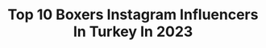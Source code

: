 ---
title: Top 10 Boxers Instagram Influencers In Turkey In 2023
description: >-
  Find top boxers Instagram influencers in Turkey in 2023. Most popular hashtags: #boxer #follow #mastiff #bulldog.
platform: Instagram
hits: 14
text_top: Discover the top-rated Instagram influencers on inBeat.
text_bottom: Our platform aggregates 14 Instagram influencers like this in Turkey for you to contact.
profiles:
  - username: "denizkozig01"
    fullname: >-
      Deniz Közig️️️️️️️
    bio: >-
      Deniz “ADANALI” Közig ▪️Athlete 🇹🇷 / 🇳🇱 ▪️Professional Boxer 6-0-0 (6 KO’s) ▪️#AdanaDemirSpor 🔵⚫️ ▪️ Manager @ilkerfurat
    location: "Turkey"
    followers: 75736
    engagement: 249
    commentsToLikes: 0.019957
    id: ckaoxukdoethi0i78t6hhw5kg
    verified: false
    hashtags: "#adanaboks, #adanali, #hay, #adanaprofboks"
  - username: "emrecukur"
    fullname: >-
      Emre Cukur
    bio: >-
      ➸ Professional Boxer ➸ Personal Trainer ➸ munich📍 ➸ istanbul📍 ➸ emre.cukur@lionssportpromotion.de
    location: "Turkey"
    followers: 38232
    engagement: 383
    commentsToLikes: 0.012692
    id: ck6txg3cyxmz80j711s09pnuw
    verified: true
    hashtags: "#repost, #art, #family, #photo"
  - username: "nikostzotzos"
    fullname: >-
      Nikos Tzotzos 🇬🇷
    bio: >-
      • Professional Kick Boxer , 15-1 (9 KO's) • @underarmourgr athlete💪🏻 • Sports Science & Physical Education • Personal Trainer
    location: "Turkey"
    followers: 4909
    engagement: 1893
    commentsToLikes: 0.036683
    id: ck8tb5yb0ufa10j78qjzq1g5t
    verified: false
    hashtags: "#underarmourgreece, #throughthistogether, #boxing, #underarmour"
  - username: "liza.sila"
    fullname: >-
      Kopeklere fısıldayan adam
    bio: >-
      Mehmet KILIÇALP ☪ İstanBully Kennel YouTub - Mehmet Kılıçalp Tiktok - liza.sila
    location: "Turkey"
    followers: 105672
    engagement: 255
    commentsToLikes: 0.029515
    id: ck14ilj5pg0do0i19b4lyy6s7
    verified: false
    hashtags: "#boxer, #boxerdog, #animalphotos, #lizasila"
  - username: "pitbullailesi33"
    fullname: >-
      PİTBULL TÜRKİYE 🇹🇷
    bio: >-
      •Kötü Köpek Yoktur Kötü Sahip Vardır🐾 •Reklam Ve Sponsorluk İçin 𝐃𝐌✌️ •TİK TOK HESABIMIZ👇 @pitbullyturkey
    location: "Turkey"
    followers: 16503
    engagement: 278
    commentsToLikes: 0.030303
    id: ck8tb4pubu9kt0j78z3wqru5n
    verified: false
    hashtags: "#mastiff, #americanpitbullterrier, #staffy, #instagood"
  - username: "pitbull.tc"
    fullname: >-
      pitbull Türkiye
    bio: >-
      🔁 Reklam ve iş birliği 💴 @liza.sila Paylaştığımız son video yayında
    location: "Turkey"
    followers: 205791
    engagement: 371
    commentsToLikes: 0.024753
    id: ck14ili2og08y0i195boc1xo9
    verified: false
    hashtags: "#animalphotos, #dogsofinstagram, #guarddog, #guarddogs"
  - username: "kopekler.alemii"
    fullname: >-
      Köpekler Alemi
    bio: >-
      🔁 Reklam ve is birligi 💴 YouTube Kanalımıza Bekleriz Güncel Videolar İçin Abone Olun Linke tıkla ↘↘↘↙↙↙↙
    location: "Turkey"
    followers: 23317
    engagement: 458
    commentsToLikes: 0.039764
    id: ck14ilj4eg0cd0i19hswejk42
    verified: false
    hashtags: "#pibulltc, #americanbully, #canecorso, #dogoargentino"
  - username: "ezgisadeghi"
    fullname: >-
      Ezgi Turna Sadeghi
    bio: >-
      💝National Brow Artist @benefitturkiye 👩🏻‍🎨Makeup-SFX Artist 👩🏻‍🎓Fine Arts-Sculptor 🐕Resque dogs mother @sadeghis_madhouse 🌱Plant based
    location: "Turkey"
    followers: 12482
    engagement: 375
    commentsToLikes: 0.101751
    id: ck0u7i9nj4t2g0i19vh4d33vt
    verified: false
    hashtags: "#browsonpoint, #makeupaddict, #makeuponfleek, #makeupobsessed"
  - username: "cobraperviz"
    fullname: >-
      Parviz Abdullayev
    bio: >-
      🇦🇿 Kickboxer 🏆 6 Times World Champion 🇹🇷 Survivor Turkey 2020 Menajer: +905312748901 @manager.com.tr Kickboxer trainer için (DM)
    location: "Turkey"
    followers: 311872
    engagement: 580
    commentsToLikes: 0.010691
    id: ck8t2agl6yqlk0j78zh36ozoo
    verified: false
    hashtags: "#istanbul, #karabakhisazerbaijan, #baku, #cobraperviz"
  - username: "radmehrbrothers"
    fullname: >-
      Mobin_mohamad
    bio: >-
      🔱 Efsaneikizler .📍🇹🇷 Ankara 🔶Member of Muay Thai National Team 2015 🔶Muay Thai 2016 Champion 🔶Kick Box 2017 Champion
    location: "Turkey"
    followers: 37072
    engagement: 580
    commentsToLikes: 0.141342
    id: ck1399rmkk8at0i19eybkxyr1
    verified: false
    hashtags: "#survivor2021, #acunmedya, #strong, #tv8"
---